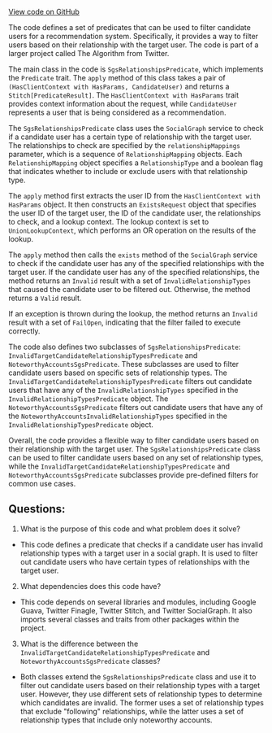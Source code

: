 [View code on GitHub](https://github.com/misbahsy/the-algorithm/follow-recommendations-service/common/src/main/scala/com/twitter/follow_recommendations/common/predicates/sgs/SgsRelationshipsPredicate.scala)

The code defines a set of predicates that can be used to filter candidate users for a recommendation system. Specifically, it provides a way to filter users based on their relationship with the target user. The code is part of a larger project called The Algorithm from Twitter.

The main class in the code is `SgsRelationshipsPredicate`, which implements the `Predicate` trait. The `apply` method of this class takes a pair of `(HasClientContext with HasParams, CandidateUser)` and returns a `Stitch[PredicateResult]`. The `HasClientContext with HasParams` trait provides context information about the request, while `CandidateUser` represents a user that is being considered as a recommendation.

The `SgsRelationshipsPredicate` class uses the `SocialGraph` service to check if a candidate user has a certain type of relationship with the target user. The relationships to check are specified by the `relationshipMappings` parameter, which is a sequence of `RelationshipMapping` objects. Each `RelationshipMapping` object specifies a `RelationshipType` and a boolean flag that indicates whether to include or exclude users with that relationship type.

The `apply` method first extracts the user ID from the `HasClientContext with HasParams` object. It then constructs an `ExistsRequest` object that specifies the user ID of the target user, the ID of the candidate user, the relationships to check, and a lookup context. The lookup context is set to `UnionLookupContext`, which performs an OR operation on the results of the lookup.

The `apply` method then calls the `exists` method of the `SocialGraph` service to check if the candidate user has any of the specified relationships with the target user. If the candidate user has any of the specified relationships, the method returns an `Invalid` result with a set of `InvalidRelationshipTypes` that caused the candidate user to be filtered out. Otherwise, the method returns a `Valid` result.

If an exception is thrown during the lookup, the method returns an `Invalid` result with a set of `FailOpen`, indicating that the filter failed to execute correctly.

The code also defines two subclasses of `SgsRelationshipsPredicate`: `InvalidTargetCandidateRelationshipTypesPredicate` and `NoteworthyAccountsSgsPredicate`. These subclasses are used to filter candidate users based on specific sets of relationship types. The `InvalidTargetCandidateRelationshipTypesPredicate` filters out candidate users that have any of the `InvalidRelationshipTypes` specified in the `InvalidRelationshipTypesPredicate` object. The `NoteworthyAccountsSgsPredicate` filters out candidate users that have any of the `NoteworthyAccountsInvalidRelationshipTypes` specified in the `InvalidRelationshipTypesPredicate` object.

Overall, the code provides a flexible way to filter candidate users based on their relationship with the target user. The `SgsRelationshipsPredicate` class can be used to filter candidate users based on any set of relationship types, while the `InvalidTargetCandidateRelationshipTypesPredicate` and `NoteworthyAccountsSgsPredicate` subclasses provide pre-defined filters for common use cases.
## Questions: 
 1. What is the purpose of this code and what problem does it solve?
- This code defines a predicate that checks if a candidate user has invalid relationship types with a target user in a social graph. It is used to filter out candidate users who have certain types of relationships with the target user.

2. What dependencies does this code have?
- This code depends on several libraries and modules, including Google Guava, Twitter Finagle, Twitter Stitch, and Twitter SocialGraph. It also imports several classes and traits from other packages within the project.

3. What is the difference between the `InvalidTargetCandidateRelationshipTypesPredicate` and `NoteworthyAccountsSgsPredicate` classes?
- Both classes extend the `SgsRelationshipsPredicate` class and use it to filter out candidate users based on their relationship types with a target user. However, they use different sets of relationship types to determine which candidates are invalid. The former uses a set of relationship types that exclude "following" relationships, while the latter uses a set of relationship types that include only noteworthy accounts.